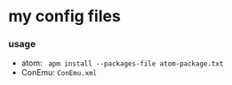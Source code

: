 my config files
============

### usage
* atom: ` apm install --packages-file atom-package.txt`
* ConEmu: `ConEmu.xml`